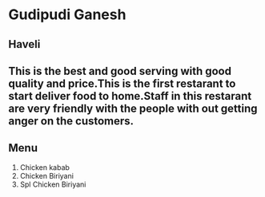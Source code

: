 # Gudipudi Ganesh
## Haveli
This is the best and good serving with good quality and **price**.This is the first restarant to start deliver food to home.**Staff** in this **restarant** are very friendly with the people with out getting anger on the **customers**.
--- 
**Menu**
---
1. Chicken kabab
2. Chicken Biriyani
9. Spl Chicken Biriyani


